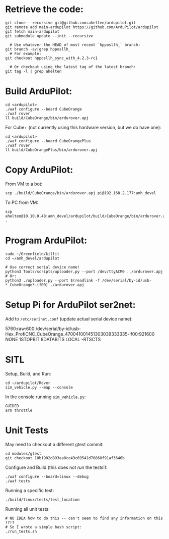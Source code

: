 Retrieve the code:
====

    git clone --recursive git@github.com:ahelten/ardupilot.git
    git remote add main-ardupilot https://github.com/ArduPilot/ardupilot
    git fetch main-ardupilot
    git submodule update --init --recursive

      # Use whatever the HEAD of most recent `hpposllh_` branch:
    git branch -av|grep hpposllh_
      # For example:
    git checkout hpposllh_sync_with_4.2.3-rc1

      # Or checkout using the latest tag of the latest branch:
    git tag -l | grep ahelten

Build ArduPilot:
====

    cd <ardupilot>
    ./waf configure --board CubeOrange
    ./waf rover
    ll build/CubeOrange/bin/ardurover.apj

For Cube+ (not currently using this hardware version, but we do have one):

    cd <ardupilot>
    ./waf configure --board CubeOrangePlus
    ./waf rover
    ll build/CubeOrangePlus/bin/ardurover.apj


Copy ArduPilot:
====

From VM to a bot:

    scp ./build/CubeOrange/bin/ardurover.apj pi@192.168.2.177:amh_devel

To PC from VM:

    scp ahelten@10.10.0.48:amh_devel/ardupilot/build/CubeOrange/bin/ardurover.apj .


Program ArduPilot:
====

```
sudo ~/Greenfield/killit
cd ~/amh_devel/ardupilot

# Use correct serial device name!
python3 Tools/scripts/uploader.py --port /dev/ttyACM0 ../ardurover.apj
# Or:
python3 ./uploader.py --port $(readlink -f /dev/serial/by-id/usb-*_CubeOrange*-if00) ./ardurover.apj
```


Setup Pi for ArduPilot ser2net:
====

Add to `/etc/ser2net.conf` (update actual serial device name):

   5760:raw:600:/dev/serial/by-id/usb-Hex_ProfiCNC_CubeOrange_470041001451303039333335-if00:921600 NONE 1STOPBIT 8DATABITS LOCAL -RTSCTS


SITL
====

Setup, Build, and Run:

    cd ~/ardupilot/Rover
    sim_vehicle.py --map --console

In the console running `sim_vehicle.py`:

    GUIDED
    arm throttle


Unit Tests
====

May need to checkout a different gtest commit:

    cd modules/gtest
    git checkout 10b1902d893ea8cc43c69541d70868f91af3646b

Configure and Build (this does not *run* the tests!):

    ./waf configure --board=linux --debug
    ./waf tests

Running a specific test:

    ./build/linux/tests/test_location

Running all unit tests:

    # NO IDEA how to do this -- can't seem to find any information on this !?!?
    # So I wrote a simple bash script:
    ./run_tests.sh

